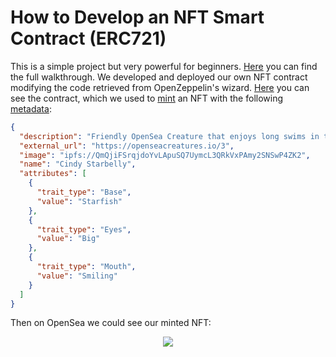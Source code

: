 # How to Develop an NFT Smart Contract (ERC721)

This is a simple project but very powerful for beginners. [Here](https://docs.alchemy.com/docs/how-to-develop-an-nft-smart-contract-erc721-with-alchemy) you can find the full walkthrough. We developed and deployed our own NFT contract modifying the code retrieved from OpenZeppelin's wizard. [Here](https://sepolia.etherscan.io/address/0x7bcaba578b18940fc46dfb230587b930ab5482cf) you can see the contract, which we used to [mint](https://sepolia.etherscan.io/tx/0x0b3690934b3398dea8d9a29e760864ca643d87c9a60219b6b899db099c12404b) an NFT with the following [metadata](https://ipfs.filebase.io/ipfs/QmPjspL9dMP2y8m38RRoRkUaTnRByRcsjLaiwg3dKAcNM9):
```JSON
{
  "description": "Friendly OpenSea Creature that enjoys long swims in the ocean.",
  "external_url": "https://openseacreatures.io/3",
  "image": "ipfs://QmQjiFSrqjdoYvLApuSQ7UymcL3QRkVxPAmy2SNSwP4ZK2",
  "name": "Cindy Starbelly",
  "attributes": [
    {
      "trait_type": "Base",
      "value": "Starfish"
    },
    {
      "trait_type": "Eyes",
      "value": "Big"
    },
    {
      "trait_type": "Mouth",
      "value": "Smiling"
    }
  ]
}
```
Then on OpenSea we could see our minted NFT:

<p align="center">
  <img src="https://github.com/arynyestos/RoadToWeb3ERC721/assets/33223441/7d4097f4-1c62-4135-adb8-ae0db1d99678">
</p>
